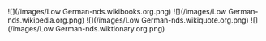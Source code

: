 ![](/images/Low German-nds.wikibooks.org.png)
![](/images/Low German-nds.wikipedia.org.png)
![](/images/Low German-nds.wikiquote.org.png)
![](/images/Low German-nds.wiktionary.org.png)

